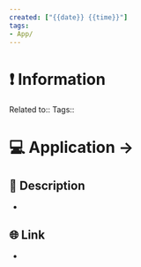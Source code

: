 ```yaml
---
created: ["{{date}} {{time}}"]
tags: 
- App/
---
```



# ❗ Information
Related to:: 
Tags:: 

# 💻 Application -> 

## 🧾 Description
- 
## 🌐 Link
- 
